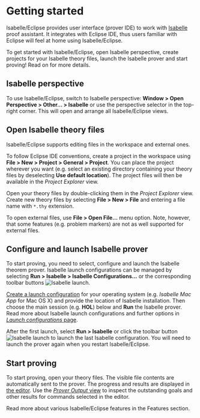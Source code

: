 # Getting started

Isabelle/Eclipse provides user interface (prover IDE) to work with [Isabelle][isabelle] proof assistant. It integrates with Eclipse IDE, thus users familiar with Eclipse will feel at home using Isabelle/Eclipse.

To get started with Isabelle/Eclipse, open Isabelle perspective, create projects for your Isabelle theory files, launch the Isabelle prover and start proving! Read on for more details.

[isabelle]: http://isabelle.in.tum.de


## Isabelle perspective

To use Isabelle/Eclipse, switch to Isabelle perspective: **Window > Open Perspective > Other... > Isabelle** or use the perspective selector in the top-right corner. This will open and arrange all Isabelle/Eclipse views.


## Open Isabelle theory files

Isabelle/Eclipse supports editing files in the workspace and external ones.

To follow Eclipse IDE conventions, create a project in the workspace using **File > New > Project > General > Project**. You can place the project wherever you want (e.g. select an existing directory containing your theory files by deselecting **Use default location**). The project files will then be available in the _Project Explorer_ view.

Open your theory files by double-clicking them in the _Project Explorer_ view. Create new theory files by selecting **File > New > File** and entering a file name with `*.thy` extension.

To open external files, use **File > Open File...** menu option. Note, however, that some features (e.g. problem markers) are not as well supported for external files.


## Configure and launch Isabelle prover

To start proving, you need to select, configure and launch the Isabelle theorem prover. Isabelle launch configurations can be managed by selecting **Run > Isabelle > Isabelle Configurations...** or the corresponding toolbar buttons ![Isabelle launch](../images/launch-isabelle-run-icon.png).

[Create a launch configuration][launch-config] for your operating system (e.g. _Isabelle Mac App_ for Mac OS X) and provide the location of Isabelle installation. Then choose the main session (e.g. **HOL**) below and **Run** the Isabelle prover. Read more about Isabelle launch configurations and further options in [_Launch configurations_ page][launch-config].

After the first launch, select **Run > Isabelle** or click the toolbar button ![Isabelle launch](../images/launch-isabelle-run-icon.png) to launch the last Isabelle configuration. You will need to launch the prover again when you restart Isabelle/Eclipse.

[launch-config]: ../features/launch-config.html


## Start proving

To start proving, open your theory files. The visible file contents are automatically sent to the prover. The progress and results are displayed in [the editor](../features/theory-editor.html). Use the [_Prover Output_ view](../features/prover-output.html) to inspect the outstanding goals and other results for commands selected in the editor.

Read more about various Isabelle/Eclipse features in the Features section.
